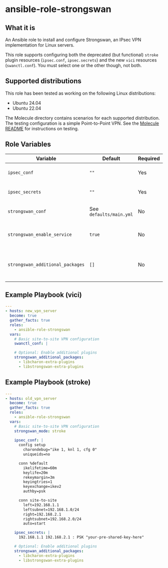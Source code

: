 # ansible-role-strongswan

## What it is

An Ansible role to install and configure Strongswan, an IPsec VPN implementation for Linux servers.

This role supports configuring both the deprecated (but functional) `stroke` plugin resources (`ipsec.conf`, `ipsec.secrets`) and the new `vici` resources (`swanctl.conf`). You must select one or the other though, not both.

## Supported distributions

This role has been tested as working on the following Linux distributions:
  - Ubuntu 24.04
  - Ubuntu 22.04

The Molecule directory contains scenarios for each supported distribution. The testing configuration is a simple Point-to-Point VPN. See the [Molecule README](./molecule/README.md) for instructions on testing.

## Role Variables

| Variable                        | Default                 | Required | Description                                                          |
|---------------------------------|-------------------------|----------|----------------------------------------------------------------------|
| `ipsec_conf`                    | `""`                    | Yes      | IPsec configuration content for `/etc/ipsec.conf`                    |
| `ipsec_secrets`                 | `""`                    | Yes      | IPsec secrets configuration for `/etc/ipsec.secrets`                 |
| `strongswan_conf`               | See `defaults/main.yml` | No       | StrongSwan daemon configuration for `/etc/strongswan.conf`           |
| `strongswan_enable_service`     | `true`                  | No       | Whether the strongswan-starter service should be enabled at boot     |
| `strongswan_additional_packages`| `[]`                    | No       | Additional StrongSwan packages to install beyond the base packages   |

## Example Playbook (vici)

```yaml
---
- hosts: new_vpn_server
  become: true
  gather_facts: true
  roles:
    - ansible-role-strongswan
  vars:
    # Basic site-to-site VPN configuration    
    swanctl_conf: |

    # Optional: Enable additional plugins
    strongswan_additional_packages:
      - libcharon-extra-plugins
      - libstrongswan-extra-plugins
```

## Example Playbook (stroke)

```yaml
---
- hosts: old_vpn_server
  become: true
  gather_facts: true
  roles:
    - ansible-role-strongswan
  vars:
    # Basic site-to-site VPN configuration
    strongswan_mode: stroke
    
    ipsec_conf: |
      config setup
        charondebug="ike 1, knl 1, cfg 0"
        uniqueids=no

      conn %default
        ikelifetime=60m
        keylife=20m
        rekeymargin=3m
        keyingtries=1
        keyexchange=ikev2
        authby=psk

      conn site-to-site
        left=192.168.1.1
        leftsubnet=192.168.1.0/24
        right=192.168.2.1
        rightsubnet=192.168.2.0/24
        auto=start

    ipsec_secrets: |
      192.168.1.1 192.168.2.1 : PSK "your-pre-shared-key-here"

    # Optional: Enable additional plugins
    strongswan_additional_packages:
      - libcharon-extra-plugins
      - libstrongswan-extra-plugins
```
